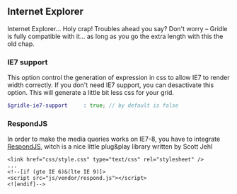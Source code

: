 Internet Explorer
--------------------

Internet Explorer... Holy crap! Troubles ahead you say? Don't worry – Gridle is fully compatible with it... as long as you go the extra length with this the old chap.


### IE7 support

This option control the generation of expression in css to allow IE7 to render width correctly. If you don't need IE7 support, you can desactivate this option. This will generate a little bit less css for your grid.

```scss
$gridle-ie7-support 	: true; // by default is false
```


### RespondJS

In order to make the media queries works on IE7-8, you have to integrate <a href="https://github.com/scottjehl/Respond" title="Respond JS" target="_blank">RespondJS</a>, witch is a nice little plug&play library written by Scott Jehl

```markup
<link href="css/style.css" type="text/css" rel="stylesheet" />
...
<!--[if (gte IE 6)&(lte IE 9)]>
<script src="js/vendor/respond.js"></script>
<![endif]-->
```